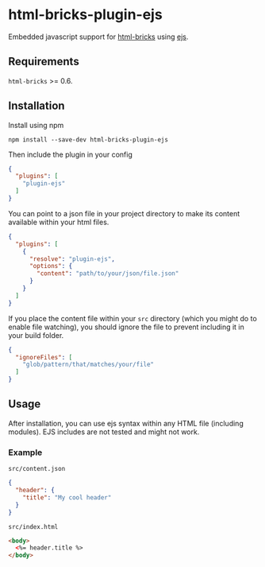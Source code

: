 # html-bricks-plugin-ejs

Embedded javascript support for [html-bricks](https://github.com/html-bricks/html-bricks) using [ejs](https://www.npmjs.com/package/ejs).

## Requirements

`html-bricks` >= 0.6.

## Installation

Install using npm

`npm install --save-dev html-bricks-plugin-ejs`

Then include the plugin in your config

```json
{
  "plugins": [
    "plugin-ejs"
  ]
}
```

You can point to a json file in your project directory to make its content available within your html files.

```json
{
  "plugins": [
    {
      "resolve": "plugin-ejs",
      "options": {
        "content": "path/to/your/json/file.json"
      }
    }
  ]
}
```

If you place the content file within your `src` directory (which you might do to enable file watching), you should ignore the file to prevent including it in your build folder.


```json
{
  "ignoreFiles": [
    "glob/pattern/that/matches/your/file"
  ]
}
```

## Usage

After installation, you can use ejs syntax within any HTML file (including modules). EJS includes are not tested and might not work.

### Example

`src/content.json`

```json
{
  "header": {
    "title": "My cool header"
  }
}
```

`src/index.html`

```html
<body>
  <%= header.title %>
</body>
```
